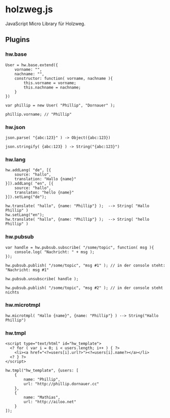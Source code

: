 holzweg.js
==========

JavaScript Micro Library für Holzweg.


Plugins
-------


### hw.base

    User = hw.base.extend({
        vorname: "",
        nachname: "",
        constructor: function( vorname, nachname ){
            this.vorname = vorname;
            this.nachname = nachname;
        }
    })
    
    var phillip = new User( "Phillip", "Dornauer" );
    
    phillip.vorname; // "Phillip"

### hw.json

    json.parse( "{abc:123}" ) -> Object({abc:123})

    json.stringify( {abc:123} ) -> String("{abc:123}")


### hw.lang

    hw.addLang( "de", [{
        source: "hallo",
        translation: "Hallo {name}"
    }]).addLang( "en", [{
        source: "hallo",
        translaton: "hello {name}"
    }]).setLang("de");
    
    hw.translate( "hallo", {name: "Phillip"} );  --> String( "Hallo Phillip" )
    hw.setLang("en");
    hw.translate( "hallo", {name: "Phillip"} );  --> String( "hello Phillip" )


### hw.pubsub

    var handle = hw.pubsub.subscribe( "/some/topic", function( msg ){
        console.log( "Nachricht: " + msg );
    });
    
    hw.pubsub.publish( "/some/topic", "msg #1" ); // in der console steht: "Nachricht: msg #1"
    
    hw.pubsub.unsubscribe( handle ); 
    
    hw.pubsub.publish( "/some/topic", "msg #2" ); // in der console steht nichts



### hw.microtmpl

    hw.microtmpl( "Hallo {name}", {name: "Phillip"} ) --> String("Hallo Phillip")

### hw.tmpl

    <script type="text/html" id="hw_template">
      <? for ( var i = 0; i < users.length; i++ ) { ?>
        <li><a href="<?=users[i].url?>"><?=users[i].name?></a></li>
      <? } ?>
    </script>
    
    hw.tmpl("hw_template", {users: [
        {
            name: "Phillip",
            url: "http://phillip.dornauer.cc"
        },
        {
            name: "Mathias",
            url: "http://ailoo.net"
        }
    ]);     





